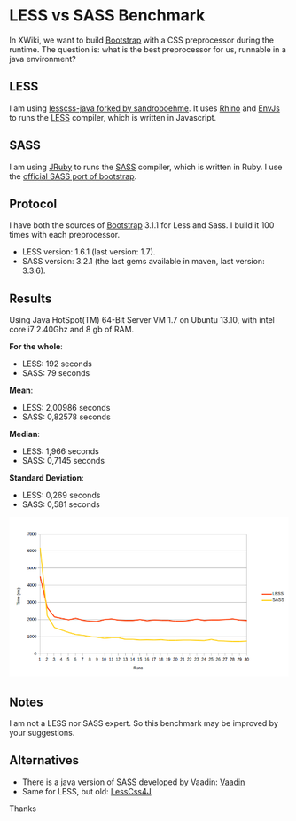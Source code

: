 LESS vs SASS Benchmark
======

In XWiki, we want to build [Bootstrap](http://getbootstrap.com/) with a CSS preprocessor during the runtime. The question is: what is the best preprocessor for us, runnable in a java environment?

LESS
------
I am using [lesscss-java forked by sandroboehme](https://github.com/sandroboehme/lesscss-java). It uses [Rhino](https://developer.mozilla.org/en-US/docs/Mozilla/Projects/Rhino) and [EnvJs](http://www.envjs.com/) to runs the [LESS](http://lesscss.org/) compiler, which is written in Javascript.

SASS
-----
I am using [JRuby](http://jruby.org/) to runs the [SASS](http://sass-lang.com/) compiler, which is written in Ruby. I use the [official SASS port of bootstrap](https://github.com/twbs/bootstrap-sass).

Protocol
-----
I have both the sources of [Bootstrap](http://getbootstrap.com/) 3.1.1 for Less and Sass. I build it 100 times with each preprocessor.

* LESS version: 1.6.1 (last version: 1.7).
* SASS version: 3.2.1 (the last gems available in maven, last version: 3.3.6).

Results
-----
Using Java HotSpot(TM) 64-Bit Server VM 1.7 on Ubuntu 13.10, with intel core i7 2.40Ghz and 8 gb of RAM.

**For the whole**:

*   LESS: 192 seconds
*   SASS: 79 seconds

**Mean**:

*   LESS: 2,00986 seconds
*   SASS: 0,82578 seconds

**Median**:

*   LESS: 1,966 seconds
*   SASS: 0,7145 seconds

**Standard Deviation**:

*   LESS: 0,269 seconds
*   SASS: 0,581 seconds

![Diagram](https://raw.githubusercontent.com/xwiki-contrib/less-vs-sass-benchmark/master/benchmark.png "Diagram")

Notes
-----
I am not a LESS nor SASS expert. So this benchmark may be improved by your suggestions.

Alternatives
-----
* There is a java version of SASS developed by Vaadin: [Vaadin](https://vaadin.com/blog/-/blogs/state-of-sass-support-in-vaadin-7-today)
* Same for LESS, but old: [LessCss4J](https://github.com/localmatters/lesscss4j)

Thanks
